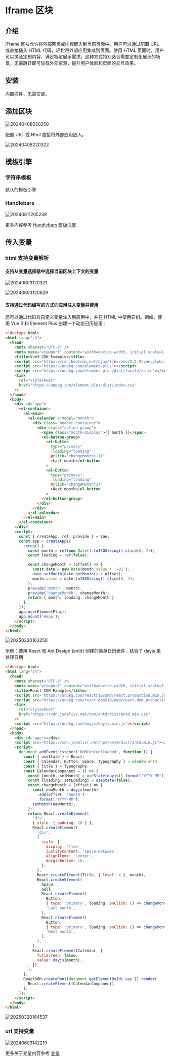 # Iframe 区块

<PluginInfo name="block-iframe"></PluginInfo>

## 介绍

IFrame 区块允许将外部网页或内容嵌入到当前页面中。用户可以通过配置 URL 或直接插入 HTML 代码，轻松将外部应用集成到页面。使用 HTML 页面时，用户可以灵活定制内容，满足特定展示需求，这种方式特别适合需要定制化展示的场景，无需跳转即可加载外部资源，提升用户体验和页面的交互效果。

## 安装

内置插件，无需安装。

## 添加区块

![20240408220259](https://static-docs.nocobase.com/20240408220259.png)

配置 URL 或 Html 直接将外部应用嵌入。

![20240408220322](https://static-docs.nocobase.com/20240408220322.png)

## 模板引擎

### 字符串模板

默认的模板引擎

### Handlebars

![20240811205239](https://static-docs.nocobase.com/20240811205239.png)

更多内容参考 [Handlebars 模板引擎](/handbook/template-handlebars)

## 传入变量

### html 支持变量解析

#### 支持从变量选择器中选择当前区块上下文的变量

![20240603120321](https://static-docs.nocobase.com/20240603120321.png)

![20240603120629](https://static-docs.nocobase.com/20240603120629.gif)

#### 支持通过代码编写的方式向应用注入变量并使用

还可以通过代码将自定义变量注入到应用中，并在 HTML 中使用它们。例如，使用 Vue 3 和 Element Plus 创建一个动态日历应用：

```html
<!doctype html>
<html lang="zh">
  <head>
    <meta charset="UTF-8" />
    <meta name="viewport" content="width=device-width, initial-scale=1.0" />
    <title>Vue3 CDN Example</title>
    <script src="https://cdn.bootcdn.net/ajax/libs/vue/3.5.9/vue.global.prod.js"></script>
    <script src="https://unpkg.com/element-plus"></script>
    <script src="https://unpkg.com/element-plus/dist/locale/zh-cn"></script>
    <link
      rel="stylesheet"
      href="https://unpkg.com/element-plus/dist/index.css"
    />
  </head>
  <body>
    <div id="app">
      <el-container>
        <el-main>
          <el-calendar v-model="month">
            <div class="header-container">
              <div class="action-group">
                <span class="month-display">{{ month }}</span>
                <el-button-group>
                  <el-button
                    type="primary"
                    :loading="loading"
                    @click="changeMonth(-1)"
                    >Last month</el-button
                  >
                  <el-button
                    type="primary"
                    :loading="loading"
                    @click="changeMonth(1)"
                    >Next month</el-button
                  >
                </el-button-group>
              </div>
            </div>
          </el-calendar>
        </el-main>
      </el-container>
    </div>
    <script>
      const { createApp, ref, provide } = Vue;
      const app = createApp({
        setup() {
          const month = ref(new Date().toISOString().slice(0, 7));
          const loading = ref(false);

          const changeMonth = (offset) => {
            const date = new Date(month.value + '-01');
            date.setMonth(date.getMonth() + offset);
            month.value = date.toISOString().slice(0, 7);
          };
          provide('month', month);
          provide('changeMonth', changeMonth);
          return { month, loading, changeMonth };
        },
      });
      app.use(ElementPlus);
      app.mount('#app');
    </script>
  </body>
</html>
```

![20250320163250](https://static-docs.nocobase.com/20250320163250.png)

示例：使用 React 和 Ant Design (antd) 创建的简单日历组件，结合了 dayjs 来处理日期

```html
<!doctype html>
<html lang="zh">
  <head>
    <meta charset="UTF-8" />
    <meta name="viewport" content="width=device-width, initial-scale=1.0" />
    <title>React CDN Example</title>
    <script src="https://unpkg.com/react@18/umd/react.production.min.js"></script>
    <script src="https://unpkg.com/react-dom@18/umd/react-dom.production.min.js"></script>
    <link
      rel="stylesheet"
      href="https://cdn.jsdelivr.net/npm/antd/dist/antd.min.css"
    />
    <script src="https://unpkg.com/dayjs/dayjs.min.js"></script>
  </head>
  <body>
    <div id="app"></div>
    <script src="https://cdn.jsdelivr.net/npm/antd/dist/antd.min.js"></script>
    <script>
      document.addEventListener('DOMContentLoaded', function () {
        const { useState } = React;
        const { Calendar, Button, Space, Typography } = window.antd;
        const { Title } = Typography;
        const CalendarComponent = () => {
          const [month, setMonth] = useState(dayjs().format('YYYY-MM'));
          const [loading, setLoading] = useState(false);
          const changeMonth = (offset) => {
            const newMonth = dayjs(month)
              .add(offset, 'month')
              .format('YYYY-MM');
            setMonth(newMonth);
          };
          return React.createElement(
            'div',
            { style: { padding: 20 } },
            React.createElement(
              'div',
              {
                style: {
                  display: 'flex',
                  justifyContent: 'space-between',
                  alignItems: 'center',
                  marginBottom: 16,
                },
              },
              React.createElement(Title, { level: 4 }, month),
              React.createElement(
                Space,
                null,
                React.createElement(
                  Button,
                  { type: 'primary', loading, onClick: () => changeMonth(-1) },
                  'Last month',
                ),
                React.createElement(
                  Button,
                  { type: 'primary', loading, onClick: () => changeMonth(1) },
                  'Next month',
                ),
              ),
            ),
            React.createElement(Calendar, {
              fullscreen: false,
              value: dayjs(month),
            }),
          );
        };
        ReactDOM.createRoot(document.getElementById('app')).render(
          React.createElement(CalendarComponent),
        );
      });
    </script>
  </body>
</html>
```

![20250320164537](https://static-docs.nocobase.com/20250320164537.png)

### url 支持变量

![20240603142219](https://static-docs.nocobase.com/20240603142219.png)

更多关于变量内容参考 [变量](/handbook/ui/variables)
